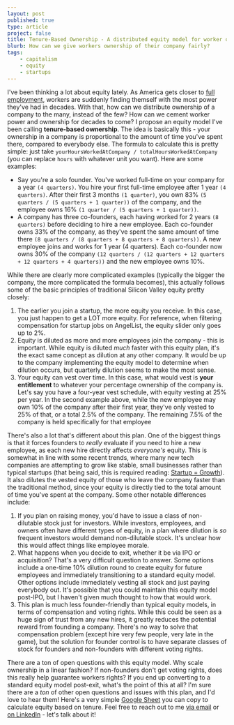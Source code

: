```yaml
---
layout: post
published: true
type: article
project: false
title: Tenure-Based Ownership - A distributed equity model for worker ownership
blurb: How can we give workers ownership of their company fairly?
tags:
    - capitalism
    - equity
    - startups
---
```


I've been thinking a lot about equity lately. As America gets closer to [full employment](https://www.npr.org/2019/05/20/722650602/america-is-in-full-employment-so-why-arent-we-celebrating), workers are suddenly finding themself with the most power they've had in decades. With that, how can we distribute ownership of a company to the many, instead of the few? How can we cement worker power and ownership for decades to come? I propose an equity model I've been calling **tenure-based ownership**. The idea is basically this - your ownership in a company is proportional to the amount of time you've spent there, compared to everybody else. The formula to calculate this is pretty simple: just take `yourHoursWorkedAtCompany / totalHoursWorkedAtCompany` (you can replace `hours` with whatever unit you want). Here are some examples:

- Say you're a solo founder. You've worked full-time on your company for a year `(4 quarters)`. You hire your first full-time employee after 1 year `(4 quarters)`. After their first 3 months `(1 quarter)`, you own 83% `(5 quarters / (5 quarters + 1 quarter))` of the company, and the employee owns 16% `(1 quarter / (5 quarters + 1 quarter))`. 
- A company has three co-founders, each having worked for 2 years `(8 quarters)` before deciding to hire a new employee. Each co-founder owns 33% of the company, as they've spent the same amount of time there `(8 quarters / (8 quarters + 8 quarters + 8 quarters))`. A new employee joins and works for 1 year (4 quarters). Each co-founder now owns 30% of the company `(12 quarters / (12 quarters + 12 quarters + 12 quarters + 4 quarters))` and the new employee owns 10%. 

While there are clearly more complicated examples (typically the bigger the company, the more complicated the formula becomes), this actually follows some of the basic principles of traditional Silicon Valley equity pretty closely:
1. The earlier you join a startup, the more equity you receive. In this case, you just happen to get a LOT more equity. For reference, when filtering compensation for startup jobs on AngelList, the equity slider only goes up to 2%.
2. Equity is diluted as more and more employees join the company - this is important. While equity is diluted *much* faster with this equity plan, it's the exact same concept as dilution at any other company. It would be up to the company implementing the equity model to determine when dilution occurs, but quarterly dilution seems to make the most sense.
3. Your equity can vest over time. In this case, what would vest is **your entitlement** to whatever your percentage ownership of the company is. Let's say you have a four-year vest schedule, with equity vesting at 25% per year. In the second example above, while the new employee may own 10% of the company after their first year, they've only vested to 25% of that, or a total 2.5% of the company. The remaining 7.5% of the company is held specifically for that employee 

There's also a lot that's different about this plan. One of the biggest things is that it forces founders to *really* evaluate if you need to hire a new employee, as each new hire directly affects *everyone's* equity. This is somewhat in line with some recent trends, where many new tech companies are attempting to grow like stable, small businesses rather than typical startups (that being said, this is required reading: [Startup = Growth](http://www.paulgraham.com/growth.html)). It also dilutes the vested equity of those who leave the company faster than the traditional method, since your equity is directly tied to the total amount of time you've spent at the company. Some other notable differences include:
1. If you plan on raising money, you'd have to issue a class of non-dilutable stock just for investors. While investors, employees, and owners often have different types of equity, in a plan where dilution is _so_ frequent investors would demand non-dilutable stock. It's unclear how this would affect things like employee morale.
2. What happens when you decide to exit, whether it be via IPO or acquisition? That's a very difficult question to answer. Some options include a one-time 10% dilution round to create equity for future employees and immediately transitioning to a standard equity model. Other options include immediately vesting all stock and just paying everybody out. It's possible that you could maintain this equity model post-IPO, but I haven't given much thought to how that would work.
3. This plan is much less founder-friendly than typical equity models, in terms of compensation and voting rights. While this could be seen as a huge sign of trust from any new hires, it greatly reduces the potential reward from founding a company. There's no way to solve that compensation problem (except hire very few people, very late in the game), but the solution for founder control is to have separate classes of stock for founders and non-founders with different voting rights.

There are a ton of open questions with this equity model. Why scale ownership in a linear fashion? If non-founders don't get voting rights, does this really help guarantee workers rights? If you end up converting to a standard equity model post-exit, what's the point of this at all? I'm sure there are a *ton* of other open questions and issues with this plan, and I'd love to hear them! Here's a very simple [Google Sheet](https://docs.google.com/spreadsheets/d/1ofl1nKKuXkrUs53byqB8NIoCTUztcxV1QS0BOY0-GC8/edit?usp=sharing) you can copy to calculate equity based on tenure. Feel free to reach out to me [via email](mailto:hello@ianmobbs.com) or [on LinkedIn](https://linkedin.com/in/ianmobbs) - let's talk about it!